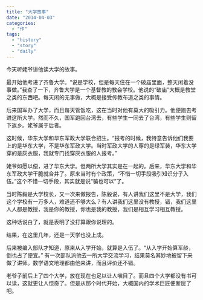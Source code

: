 ```yaml
---
title: "大学故事"
date: "2014-04-03"
categories: 
  - "作"
tags: 
  - "history"
  - "story"
  - "daily"
---
```


今天听姥爷讲他读大学的故事。

最开始他考进了齐鲁大学。“说是学校，但是每天住在一个破庙里面，整天闲着没事做。”我查了一下，齐鲁大学是一个基督教的教会学校。他说的“破庙”大概是教堂之类的东西吧。每天闲的无事做，大概是接受传教布道之类的事情。

后来国军办了大学，而且每天管饭吃，这在当时对他有莫大的吸引力。他便跑去考进这所大学。然而不久，国军跑回台湾去，有些学生一同去了台湾，有些学生则留下返乡。姥爷属于后者。

这时候，华东大学和华东军政大学联合招生。“报考的时候，我特意告诉他们我要上的是华东大学，不是华东军政大学。当时军政大学的人穿的是绿军装，华东大学穿的是灰衣服，我就专门找穿灰衣服的人报考。”

姥爷如愿以偿，进了华东大学。但两所大学其实是在一起的。后来，华东大学和华东军政大学干脆就合并了。原来当时有个政策，“不惜一切手段吸引知识分子入伍。”这个不惜一切手段，其实就是说“骗也可以”了。

当时陈毅是大学校长，又一次来做报告，陈毅说，有人讲我们这里不是大学，我们这个学校有一万多人，难道还不够大么？有人讲我们这里没有教授，错，我们这里人人都是教授，我是你的教授，你也是我的教授，我们是相互学习相互教授。

这种话说白了，就是表明了没打算跟你说理的。

结果，在这里几年，还是一天学也没上成。

后来被编入部队才知道，原来从入学开始，就算是入伍了。“从入学开始算军龄，倒也占了便宜。” 有一次部队派他去一所大学交流学习，结果莫名其妙地被留下来做了讲师。数学语文地理都由他来讲，而且评价还不错。

老爷子前后上了四个大学，放在现在也足以让人嗔目了。而且四个大学都没有书可以读，这就更让人惊奇了。但是从那个时代开始，大概国内的学术巨匠便断层了吧。
